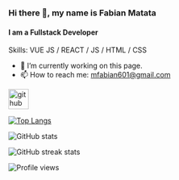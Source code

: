 ### Hi there 👋, my name is Fabian Matata
#### I am a Fullstack Developer

<!-- I made this project just for fun, it allows you to create nice and simple GitHub Readme files that you can copy/paste and use in your profile.
 -->
Skills: VUE JS / REACT / JS / HTML / CSS

- 🔭 I’m currently working on this page. 
- 📫 How to reach me: mfabian601@gmail.com 


[<img src='https://cdn.jsdelivr.net/npm/simple-icons@3.0.1/icons/github.svg' alt='github' height='40'>](https://github.com/FabianMatata)  

[![Top Langs](https://github-readme-stats.vercel.app/api/top-langs/?username=FabianMatata)](https://github.com/anuraghazra/github-readme-stats)

![GitHub stats](https://github-readme-stats.vercel.app/api?username=FabianMatata&show_icons=true)  

![GitHub streak stats](https://github-readme-streak-stats.herokuapp.com/?user=FabianMatata)  

![Profile views](https://gpvc.arturio.dev/FabianMatata)  

